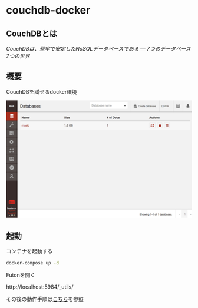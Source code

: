 # couchdb-docker

## CouchDBとは

_CouchDBは、堅牢で安定したNoSQLデータベースである ― 7つのデータベース 7つの世界_

##  概要

CouchDBを試せるdocker環境

![couchdb1](src/imgs/couchdb1.png)

## 起動

コンテナを起動する

```bash
docker-compose up -d
```

Futonを開く

http://localhost:5984/_utils/

その後の動作手順は[こちら](src/doc/README.md)を参照
